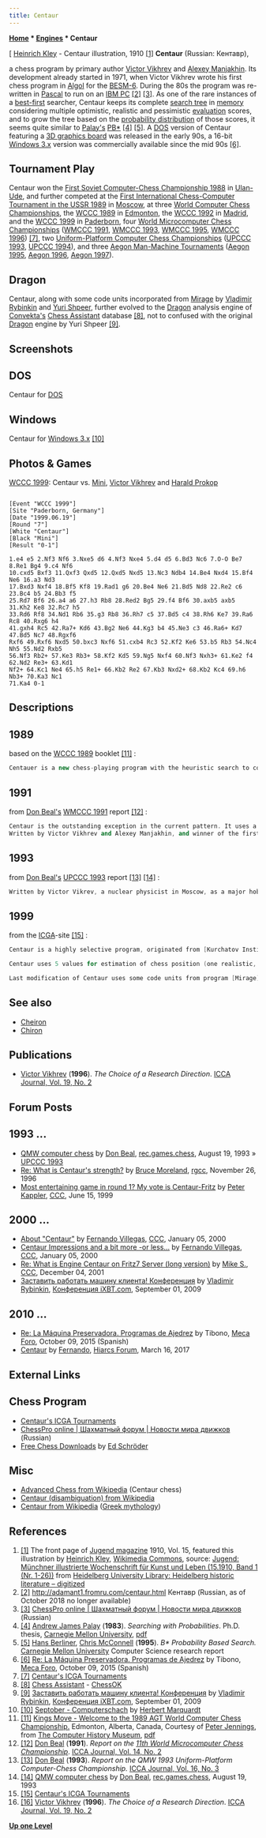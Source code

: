 ```yaml
---
title: Centaur
---
```

**[Home](Home "Home") * [Engines](Engines "Engines") * Centaur**

\[ [Heinrich Kley](Category:Heinrich_Kley "Category:Heinrich Kley") - Centaur illustration, 1910 <a id="cite-note-1" href="#cite-ref-1">[1]</a>
**Centaur** (Russian: Кентавр),

a chess program by primary author [Victor Vikhrev](Victor_Vikhrev "Victor Vikhrev") and [Alexey Manjakhin](Alexey_Manjakhin "Alexey Manjakhin"). Its development already started in 1971, when Victor Vikhrev wrote his first chess program in [Algol](Algol "Algol") for the [BESM-6](https://en.wikipedia.org/wiki/BESM-6). During the 80s the program was re-written in [Pascal](Pascal "Pascal") to run on an [IBM PC](IBM_PC "IBM PC") <a id="cite-note-2" href="#cite-ref-2">[2]</a> <a id="cite-note-3" href="#cite-ref-3">[3]</a>. As one of the rare instances of a [best-first](Best-First "Best-First") searcher, Centaur keeps its complete [search tree](Search_Tree "Search Tree") in [memory](Memory "Memory") considering multiple optimistic, realistic and pessimistic [evaluation](Evaluation "Evaluation") scores, and to grow the tree based on the [probability distribution](https://en.wikipedia.org/wiki/Probability_distribution) of those scores, it seems quite similar to [Palay's](Andrew_James_Palay "Andrew James Palay") [PB\*](B*#ProbabilityBasedSearch "B*") <a id="cite-note-4" href="#cite-ref-4">[4]</a> <a id="cite-note-5" href="#cite-ref-5">[5]</a>. A [DOS](MS-DOS "MS-DOS") version of Centaur featuring a [3D graphics board](3D_Graphics_Board "3D Graphics Board") was released in the early 90s, a 16-bit [Windows 3.x](Windows "Windows") version was commercially available since the mid 90s <a id="cite-note-6" href="#cite-ref-6">[6]</a>.

## Tournament Play

Centaur won the [First Soviet Computer-Chess Championship 1988](First_Soviet_Computer-Chess_Championship_1988 "First Soviet Computer-Chess Championship 1988") in [Ulan-Ude](https://en.wikipedia.org/wiki/Ulan-Ude), and further competed at the [First International Chess-Computer Tournament in the USSR 1989](First_International_Chess-Computer_Tournament_in_the_USSR_1989 "First International Chess-Computer Tournament in the USSR 1989") in [Moscow](https://en.wikipedia.org/wiki/Moscow), at three [World Computer Chess Championships](World_Computer_Chess_Championship "World Computer Chess Championship"), the [WCCC 1989](WCCC_1989 "WCCC 1989") in [Edmonton](https://en.wikipedia.org/wiki/Edmonton), the [WCCC 1992](WCCC_1992 "WCCC 1992") in [Madrid](https://en.wikipedia.org/wiki/Madrid), and the [WCCC 1999](WCCC_1999 "WCCC 1999") in [Paderborn](https://en.wikipedia.org/wiki/Paderborn), four [World Microcomputer Chess Championships](World_Microcomputer_Chess_Championship "World Microcomputer Chess Championship") ([WMCCC 1991](WMCCC_1991 "WMCCC 1991"), [WMCCC 1993](WMCCC_1993 "WMCCC 1993"), [WMCCC 1995](WMCCC_1995 "WMCCC 1995"), [WMCCC 1996](WMCCC_1996 "WMCCC 1996")) <a id="cite-note-7" href="#cite-ref-7">[7]</a>, two [Uniform-Platform Computer Chess Championships](Uniform-Platform_Computer_Chess_Championship "Uniform-Platform Computer Chess Championship") ([UPCCC 1993](UPCCC_1993 "UPCCC 1993"), [UPCCC 1994](UPCCC_1994 "UPCCC 1994")), and three [Aegon Man-Machine Tournaments](Aegon_Tournaments "Aegon Tournaments") ([Aegon 1995](Aegon_1995 "Aegon 1995"), [Aegon 1996](Aegon_1996 "Aegon 1996"), [Aegon 1997](Aegon_1997 "Aegon 1997")).

## Dragon

Centaur, along with some code units incorporated from [Mirage](Mirage "Mirage") by [Vladimir Rybinkin](Vladimir_Rybinkin "Vladimir Rybinkin") and [Yuri Shpeer](Yuri_Shpeer "Yuri Shpeer"), further evolved to the [Dragon](</Dragon_(Chess_Assistant)> "Dragon (Chess Assistant)") analysis engine of [Convekta's](ChessOK "ChessOK") [Chess Assistant](Chess_Assistant "Chess Assistant") database <a id="cite-note-8" href="#cite-ref-8">[8]</a>, not to confused with the original [Dragon](Dragon_RU "Dragon RU") engine by Yuri Shpeer <a id="cite-note-9" href="#cite-ref-9">[9]</a>.

## Screenshots

## DOS

[](http://www.foro.meca-web.es/viewtopic.php?f=9&t=72&start=50#p8510)
Centaur for [DOS](MS-DOS "MS-DOS")

## Windows

[](http://www.septober.de/chess/index.htm)
Centaur for [Windows 3.x](Windows "Windows") <a id="cite-note-10" href="#cite-ref-10">[10]</a>

## Photos & Games

[](File:CentauerVsMini1999.jpg)
[WCCC 1999](WCCC_1999 "WCCC 1999"): Centaur vs. [Mini](Mini "Mini"), [Victor Vikhrev](Victor_Vikhrev "Victor Vikhrev") and [Harald Prokop](Harald_Prokop "Harald Prokop")

```

[Event "WCCC 1999"]
[Site "Paderborn, Germany"]
[Date "1999.06.19"]
[Round "7"]
[White "Centaur"]
[Black "Mini"]
[Result "0-1"]

1.e4 e5 2.Nf3 Nf6 3.Nxe5 d6 4.Nf3 Nxe4 5.d4 d5 6.Bd3 Nc6 7.O-O Be7 8.Re1 Bg4 9.c4 Nf6
10.cxd5 Bxf3 11.Qxf3 Qxd5 12.Qxd5 Nxd5 13.Nc3 Ndb4 14.Be4 Nxd4 15.Bf4 Ne6 16.a3 Nd3
17.Bxd3 Nxf4 18.Bf5 Kf8 19.Rad1 g6 20.Be4 Ne6 21.Bd5 Nd8 22.Re2 c6 23.Bc4 b5 24.Bb3 f5
25.Rd7 Bf6 26.a4 a6 27.h3 Rb8 28.Red2 Bg5 29.f4 Bf6 30.axb5 axb5 31.Kh2 Ke8 32.Rc7 h5
33.Rd6 Rf8 34.Nd1 Rb6 35.g3 Rb8 36.Rh7 c5 37.Bd5 c4 38.Rh6 Ke7 39.Ra6 Rc8 40.Rxg6 h4
41.gxh4 Rc5 42.Ra7+ Kd6 43.Bg2 Ne6 44.Kg3 b4 45.Ne3 c3 46.Ra6+ Kd7 47.Bd5 Nc7 48.Rgxf6 
Rxf6 49.Rxf6 Nxd5 50.bxc3 Nxf6 51.cxb4 Rc3 52.Kf2 Ke6 53.b5 Rb3 54.Nc4 Nh5 55.Nd2 Rxb5 
56.Nf3 Rb2+ 57.Ke3 Rb3+ 58.Kf2 Kd5 59.Ng5 Nxf4 60.Nf3 Nxh3+ 61.Ke2 f4 62.Nd2 Re3+ 63.Kd1 
Nf2+ 64.Kc1 Ne4 65.h5 Re1+ 66.Kb2 Re2 67.Kb3 Nxd2+ 68.Kb2 Kc4 69.h6 Nb3+ 70.Ka3 Nc1 
71.Ka4 0-1

```

## Descriptions

## 1989

based on the [WCCC 1989](WCCC_1989 "WCCC 1989") booklet <a id="cite-note-11" href="#cite-ref-11">[11]</a> :

```C++
Centauer is a new chess-playing program with the heuristic search to consider the decisive series of moves. The algorithms is based on the probability logic and uses a fuzzy value of positions. The depth of the search is not limited. The whole information about all the series of moves is kept in [RAM](Memory#RAM "Memory") and is used to determine the decisive series of moves. Centaur features a low number of position analyzed. This is compensated with thoroughness of the [position evaluation](Evaluation "Evaluation"). 

```

## 1991

from [Don Beal's](Don_Beal "Don Beal") [WMCCC 1991](WMCCC_1991 "WMCCC 1991") report <a id="cite-note-12" href="#cite-ref-12">[12]</a> :

```C++
Centaur is the outstanding exception in the current pattern. It uses a much more human like approach, and despite its eventual losses, actually played well most of the time. For instance, it had a draw against [Gideon](Gideon "Gideon") for a long time, only going astray in the endgame. 
Written by Victor Vikhrev and Alexey Manjakhin, and winner of the first Moscow computer-chess tournament, this program is highly unconventional, and does not use [alpha-beta](Alpha-Beta "Alpha-Beta"), [iterative search](Iterative_Deepening "Iterative Deepening"). Instead, it grows a [selective tree](Search_Tree "Search Tree"), kept fully in [memory](Memory "Memory"), on a [best-first](Best-First "Best-First") basis. Position [evaluation](Evaluation "Evaluation") is not reduced to one number - instead a vector of values is produced from which 3 optimistic and 3 pessimistic evaluations are made under different assumptions. These 6 values determine a probability distribution of results for a position, which is used to guide tree growth and ultimately to choose a move. Victor Vikhrev describes his approach as intermediate between conventional programs and the even more selective approach of [Botvinnik's](Mikhail_Botvinnik "Mikhail Botvinnik") program, [Pioneer](Pioneer "Pioneer"). 

```

## 1993

from [Don Beal's](Don_Beal "Don Beal") [UPCCC 1993](UPCCC_1993 "UPCCC 1993") report <a id="cite-note-13" href="#cite-ref-13">[13]</a> <a id="cite-note-14" href="#cite-ref-14">[14]</a> :

```C++
Written by Victor Vikrev, a nuclear physicist in Moscow, as a major hobby over the past 30 years, plus Alexei Manjakhin. It is remarkable for being very different in design from all the other programs that do well in championships. It explores only a few future positions (instead of millions), but analyses them in more detail. In this respect its thinking is more human-like than any other program. It scored 2 from 5 in the [last "unlimited machine" championship](WCCC_1992 "WCCC 1992"), and placed 17. 

```

## 1999

from the [ICGA](ICGA "ICGA")-site <a id="cite-note-15" href="#cite-ref-15">[15]</a> :

```C++
Centaur is a highly selective program, originated from [Kurchatov Institute](https://en.wikipedia.org/wiki/Kurchatov_Institute) in [Moscow](https://en.wikipedia.org/wiki/Moscow). It is a completely unique program. Despite the lighting speed of its hardware it only examines about 500 positions per second. Centaur has a rating of 2,266 at AEGON97.

```

```C++
Centaur uses 5 values for estimation of chess position (one realistic, two pessimistic and two optimistic). All 5 values of a position are saved in memory of computer and are used for choice of direction of investigation of position.

```

```C++
Last modification of Centaur uses some code units from program [Mirage](Mirage "Mirage"), which is made in Russia. Principles of Centaur are described in [ICCA Journal](ICGA_Journal "ICGA Journal") 1996, 2 <a id="cite-note-16" href="#cite-ref-16">[16]</a> 

```

## See also

- [Cheiron](Cheiron "Cheiron")
- [Chiron](Chiron "Chiron")

## Publications

- [Victor Vikhrev](Victor_Vikhrev "Victor Vikhrev") (**1996**). *The Choice of a Research Direction*. [ICCA Journal, Vol. 19, No. 2](ICGA_Journal#19_2 "ICGA Journal")

## Forum Posts

## 1993 ...

- [QMW computer chess](http://groups.google.com/group/rec.games.chess/browse_frm/thread/51267e26536fa912) by [Don Beal](Don_Beal "Don Beal"), [rec.games.chess](Computer_Chess_Forums "Computer Chess Forums"), August 19, 1993 » [UPCCC 1993](UPCCC_1993 "UPCCC 1993")
- [Re: What is Centaur's strength?](https://groups.google.com/d/msg/rec.games.chess.computer/s4BwhSwL8L0/r_Xzeykew3AJ) by [Bruce Moreland](Bruce_Moreland "Bruce Moreland"), [rgcc](Computer_Chess_Forums "Computer Chess Forums"), November 26, 1996
- [Most entertaining game in round 1? My vote is Centaur-Fritz](https://www.stmintz.com/ccc/index.php?id=55884) by [Peter Kappler](Peter_Kappler "Peter Kappler"), [CCC](CCC "CCC"), June 15, 1999

## 2000 ...

- [About "Centaur"](https://www.stmintz.com/ccc/index.php?id=86092) by [Fernando Villegas](Fernando_Villegas "Fernando Villegas"), [CCC](CCC "CCC"), January 05, 2000
- [Centaur Impressions and a bit more -or less...](https://www.stmintz.com/ccc/index.php?id=86177) by [Fernando Villegas](Fernando_Villegas "Fernando Villegas"), [CCC](CCC "CCC"), January 05, 2000
- [Re: What is Engine Centaur on Fritz7 Server (long version)](https://www.stmintz.com/ccc/index.php?id=200474) by [Mike S.](index.php?title=Michael_Scheidl&action=edit&redlink=1 "Michael Scheidl (page does not exist)"), [CCC](CCC "CCC"), December 04, 2001
- [Заставить работать машину клиента! Конференция](http://forum.ixbt.com/topic.cgi?id=26:39751-20#308) by [Vladimir Rybinkin](Vladimir_Rybinkin "Vladimir Rybinkin"), [Конференция iXBT.com](http://forum.ixbt.com/), September 01, 2009

## 2010 ...

- [Re: La Máquina Preservadora. Programas de Ajedrez](http://www.foro.meca-web.es/viewtopic.php?f=9&t=72&start=50#p8510) by Tibono, [Meca Foro](Computer_Chess_Forums "Computer Chess Forums"), October 09, 2015 (Spanish)
- [Centaur](http://www.hiarcs.net/forums/viewtopic.php?t=8323) by [Fernando](Fernando_Villegas "Fernando Villegas"), [Hiarcs Forum](Computer_Chess_Forums "Computer Chess Forums"), March 16, 2017

## External Links

## Chess Program

- [Centaur's ICGA Tournaments](https://www.game-ai-forum.org/icga-tournaments/program.php?id=57)
- [ChessPro online | Шахматный форум | Новости мира движков](https://chesspro.ru/guestnew/looknullmessage/?themeid=54&id=31&page=10#54-31-4381) (Russian)
- [Free Chess Downloads](http://www.top-5000.nl/cp.htm) by [Ed Schröder](Ed_Schroder "Ed Schroder")

## Misc

- [Advanced Chess from Wikipedia](https://en.wikipedia.org/wiki/Advanced_Chess) (Centaur chess)
- [Centaur (disambiguation) from Wikipedia](https://en.wikipedia.org/wiki/Centaur_%28disambiguation%29)
- [Centaur from Wikipedia](https://en.wikipedia.org/wiki/Centaur) ([Greek mythology](https://en.wikipedia.org/wiki/Greek_mythology))

## References

1. <a id="cite-ref-1" href="#cite-note-1">[1]</a> The front page of [Jugend magazine](<https://en.wikipedia.org/wiki/Jugend_(magazine)>) 1910, Vol. 15, featured this illustration by [Heinrich Kley](Category:Heinrich_Kley "Category:Heinrich Kley"), [Wikimedia Commons](https://en.wikipedia.org/wiki/Wikimedia_Commons), source: [Jugend: Münchner illustrierte Wochenschrift für Kunst und Leben (15.1910, Band 1 (Nr. 1-26))](https://digi.ub.uni-heidelberg.de/diglit/jugend1910_1/0095/image) from [Heidelberg University Library: Heidelberg historic literature – digitized](https://www.ub.uni-heidelberg.de/Englisch/helios/digi/digilit.html)
1. <a id="cite-ref-2" href="#cite-note-2">[2]</a> <http://adamant1.fromru.com/centaur.html> Кентавр (Russian, as of October 2018 no longer available)
1. <a id="cite-ref-3" href="#cite-note-3">[3]</a> [ChessPro online | Шахматный форум | Новости мира движков](https://chesspro.ru/guestnew/looknullmessage/?themeid=54&id=31&page=10#54-31-4381) (Russian)
1. <a id="cite-ref-4" href="#cite-note-4">[4]</a> [Andrew James Palay](Andrew_James_Palay "Andrew James Palay") (**1983**). *Searching with Probabilities*. Ph.D. thesis, [Carnegie Mellon University](Carnegie_Mellon_University "Carnegie Mellon University"), [pdf](http://www.dtic.mil/dtic/tr/fulltext/u2/a221478.pdf)
1. <a id="cite-ref-5" href="#cite-note-5">[5]</a> [Hans Berliner](Hans_Berliner "Hans Berliner"), [Chris McConnell](Chris_McConnell "Chris McConnell") (**1995**). *B\* Probability Based Search.* [Carnegie Mellon University](Carnegie_Mellon_University "Carnegie Mellon University") Computer Science research report
1. <a id="cite-ref-6" href="#cite-note-6">[6]</a> [Re: La Máquina Preservadora. Programas de Ajedrez](http://www.foro.meca-web.es/viewtopic.php?f=9&t=72&start=50#p8510) by Tibono, [Meca Foro](Computer_Chess_Forums "Computer Chess Forums"), October 09, 2015 (Spanish)
1. <a id="cite-ref-7" href="#cite-note-7">[7]</a> [Centaur's ICGA Tournaments](https://www.game-ai-forum.org/icga-tournaments/program.php?id=57)
1. <a id="cite-ref-8" href="#cite-note-8">[8]</a> [Chess Assistant](http://chessok.com/?page_id=19894) - [ChessOK](ChessOK "ChessOK")
1. <a id="cite-ref-9" href="#cite-note-9">[9]</a> [Заставить работать машину клиента! Конференция](http://forum.ixbt.com/topic.cgi?id=26:39751-20#308) by [Vladimir Rybinkin](Vladimir_Rybinkin "Vladimir Rybinkin"), [Конференция iXBT.com](http://forum.ixbt.com/), September 01, 2009
1. <a id="cite-ref-10" href="#cite-note-10">[10]</a> [Septober - Computerschach](http://www.septober.de/chess/index.htm) by [Herbert Marquardt](http://www.septober.de/impressum.htm)
1. <a id="cite-ref-11" href="#cite-note-11">[11]</a> [Kings Move - Welcome to the 1989 AGT World Computer Chess Championship.](http://www.computerhistory.org/chess/full_record.php?iid=doc-434fea055cbb3) Edmonton, Alberta, Canada, Courtesy of [Peter Jennings](Peter_Jennings "Peter Jennings"), from [The Computer History Museum](The_Computer_History_Museum "The Computer History Museum"), [pdf](http://archive.computerhistory.org/projects/chess/related_materials/text/3-1%20and%203-2%20and%203-3%20and%204-3.1989_WCCC/1989%20WCCC.062302028.sm.pdf)
1. <a id="cite-ref-12" href="#cite-note-12">[12]</a> [Don Beal](Don_Beal "Don Beal") (**1991**). *Report on the [11th World Microcomputer Chess Championship](WMCCC_1991 "WMCCC 1991")*. [ICCA Journal, Vol. 14, No. 2](ICGA_Journal#14_2 "ICGA Journal")
1. <a id="cite-ref-13" href="#cite-note-13">[13]</a> [Don Beal](Don_Beal "Don Beal") (**1993**). *Report on the QMW 1993 Uniform-Platform Computer-Chess Championship.* [ICCA Journal, Vol. 16, No. 3](ICGA_Journal#16_3 "ICGA Journal")
1. <a id="cite-ref-14" href="#cite-note-14">[14]</a> [QMW computer chess](http://groups.google.com/group/rec.games.chess/browse_frm/thread/51267e26536fa912) by [Don Beal](Don_Beal "Don Beal"), [rec.games.chess](Computer_Chess_Forums "Computer Chess Forums"), August 19, 1993
1. <a id="cite-ref-15" href="#cite-note-15">[15]</a> [Centaur's ICGA Tournaments](https://www.game-ai-forum.org/icga-tournaments/program.php?id=57)
1. <a id="cite-ref-16" href="#cite-note-16">[16]</a> [Victor Vikhrev](Victor_Vikhrev "Victor Vikhrev") (**1996**). *The Choice of a Research Direction*. [ICCA Journal, Vol. 19, No. 2](ICGA_Journal#19_2 "ICGA Journal")

**[Up one Level](Engines "Engines")**

